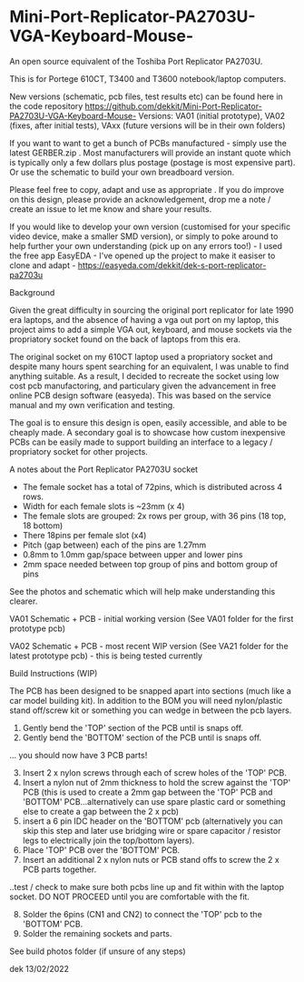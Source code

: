 # Mini-Port-Replicator-PA2703U-VGA-Keyboard-Mouse-
An open source equivalent of the Toshiba Port Replicator PA2703U. 

This is for Portege 610CT, T3400 and T3600 notebook/laptop computers. 

New versions (schematic, pcb files, test results etc) can be found here in the code repository https://github.com/dekkit/Mini-Port-Replicator-PA2703U-VGA-Keyboard-Mouse-
Versions: VA01 (initial prototype), VA02 (fixes, after initial tests),
VAxx (future versions will be in their own folders)

If you want to want to get a bunch of PCBs manufactured - simply use the latest GERBER.zip . Most manufacturers will provide an instant quote which is typically only a few dollars plus postage (postage is most expensive part). Or use the schematic to build your own breadboard version.

Please feel free to copy, adapt and use as appropriate . If you do improve on this design, please provide an acknowledgement, drop me a note / create an issue to let me know and share your results.

If you would like to develop your own version (customised for your specific video device, make a smaller SMD version), or simply to poke around to help further your own understanding (pick up on any errors too!) - I used the free app EasyEDA - I've opened up the project to make it easiser to clone and adapt - https://easyeda.com/dekkit/dek-s-port-replicator-pa2703u


Background

Given the great difficulty in sourcing the original port replicator for late 1990 era laptops, and the absence of having a vga out port on my laptop, this project aims to add a simple VGA out, keyboard, and mouse sockets via the propriatory socket found on the back of laptops from this era.

The original socket on my 610CT laptop used a propriatory socket and despite many hours spent searching for an equivalent,  I was unable to find anything suitable. 
As a result, I decided to recreate the socket using low cost pcb manufactoring, and particulary given the advancement in free online PCB design software (easyeda). This was based on the service manual and my own verification and testing.

The goal is to ensure this design is open, easily accessible, and able to be cheaply made. A secondary goal is to showcase how custom inexpensive PCBs can be easily made to support building an interface to a legacy / propriatory socket for other projects.

A notes about the Port Replicator PA2703U socket 
- The female socket has a total of 72pins, which is distributed across 4 rows.
- Width for each female slots is ~23mm (x 4)
- The female slots are grouped:  2x rows per group, with 36 pins (18 top, 18 bottom)
- There 18pins per female slot (x4)
- Pitch (gap between) each of the pins are 1.27mm
- 0.8mm to 1.0mm gap/space between upper and lower pins
- 2mm space needed between top group of pins and bottom group of pins

See the photos and schematic which will help make understanding this clearer.


VA01 Schematic + PCB - initial working  version (See VA01 folder for the first prototype pcb)

VA02 Schematic + PCB - most recent WIP version (See VA21 folder for the latest prototype pcb) -  this is being tested currently 


Build Instructions (WIP)

The PCB has been designed to be snapped apart into sections (much like a car model building kit).
In addition to the BOM you will need nylon/plastic stand off/screw kit or something you can wedge in between the pcb layers. 

1. Gently bend the 'TOP' section of the PCB until is snaps off.
2. Gently bend the 'BOTTOM' section of the PCB until is snaps off.

... you should now have 3 PCB parts! 

3. Insert 2 x nylon screws through each of screw holes of the 'TOP' PCB.
4. Insert a nylon nut of 2mm thickness to hold the screw against the 'TOP' PCB (this is used to create a 2mm gap between the 'TOP' PCB and 'BOTTOM' PCB...alternatively can use spare plastic card or something else to create a gap between the 2 x pcb)
5. insert a 6 pin IDC header on the 'BOTTOM' pcb (alternatively you can skip this step and later use bridging wire or spare capacitor / resistor legs to electrically join the top/bottom layers).
6. Place 'TOP' PCB over the 'BOTTOM' PCB.
7. Insert an additional 2 x nylon nuts or PCB stand offs to screw the 2 x PCB parts together.

..test / check  to make sure both pcbs line up and fit within with the laptop socket.  DO NOT PROCEED until you are comfortable with the fit.

8. Solder the 6pins (CN1 and CN2) to connect the 'TOP' pcb to the 'BOTTOM' PCB.
9. Solder the remaining  sockets and parts.

See build photos folder (if unsure of any steps)

dek 13/02/2022
